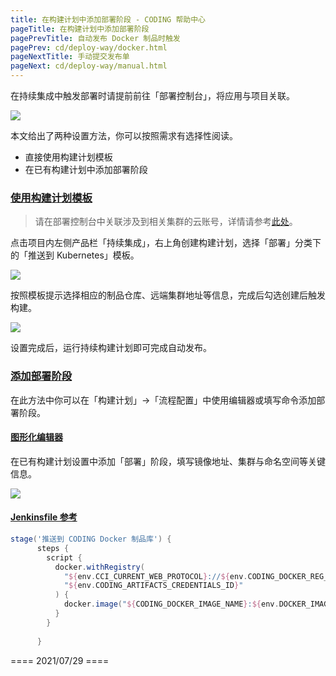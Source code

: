 ```yaml
---
title: 在构建计划中添加部署阶段 - CODING 帮助中心
pageTitle: 在构建计划中添加部署阶段
pagePrevTitle: 自动发布 Docker 制品时触发
pagePrev: cd/deploy-way/docker.html
pageNextTitle: 手动提交发布单
pageNext: cd/deploy-way/manual.html
---
```


在持续集成中触发部署时请提前前往「部署控制台」，将应用与项目关联。

![](https://help-assets.codehub.cn/enterprise/20210617145100.png)

本文给出了两种设置方法，你可以按照需求有选择性阅读。

-   直接使用构建计划模板
-   在已有构建计划中添加部署阶段

### [使用构建计划模板](#template)

> 请在部署控制台中关联涉及到相关集群的云账号，详情请参考[此处](/docs/cd/cloud-account.html)。

点击项目内左侧产品栏「持续集成」，右上角创建构建计划，选择「部署」分类下的「推送到 Kubernetes」模板。

![](https://help-assets.codehub.cn/enterprise/20210728150125.png)

按照模板提示选择相应的制品仓库、远端集群地址等信息，完成后勾选创建后触发构建。

![](https://help-assets.codehub.cn/enterprise/20210728155826.png)

设置完成后，运行持续构建计划即可完成自动发布。

### [添加部署阶段](#deploy-stage)

在此方法中你可以在「构建计划」→「流程配置」中使用编辑器或填写命令添加部署阶段。

#### [图形化编辑器](#graphic-editor)

在已有构建计划设置中添加「部署」阶段，填写镜像地址、集群与命名空间等关键信息。

![](https://help-assets.codehub.cn/enterprise/20210729102532.png)

#### [Jenkinsfile 参考](#jenkinsfile)

```groovy
stage('推送到 CODING Docker 制品库') {
      steps {
        script {
          docker.withRegistry(
            "${env.CCI_CURRENT_WEB_PROTOCOL}://${env.CODING_DOCKER_REG_HOST}",
            "${env.CODING_ARTIFACTS_CREDENTIALS_ID}"
          ) {
            docker.image("${CODING_DOCKER_IMAGE_NAME}:${env.DOCKER_IMAGE_VERSION}").push()
          }
        }
 
      }
```

==== 2021/07/29 ====
